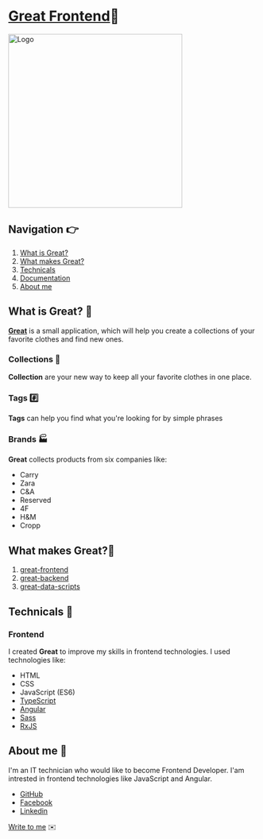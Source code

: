﻿<h1><a href="http://80.211.220.192:80/">Great Frontend</a>👕</h1>
<a href="http://80.211.220.192:80">
	<img src="http://80.211.220.192:80/assets/logo.svg"
	alt="Logo" width="350">
</a>

<h2 id="nav">Navigation 👉</h2>
<ol>
	<li>
		<a href="#what">What is Great?</a>
	</li>
	<li>
		<a href="#make">What makes Great?</a>
	</li>
	<li>
		<a href="#tech">Technicals</a>
	</li>
	<li>
		<a href="#docs">Documentation</a>
	</li>
	<li>
		<a href="#about">About me</a>
	</li>
</ol>

<h2 id="what">What is Great? 🔧</h2>
<p><a href="http://80.211.220.192:80/"><b>Great</b></a> is a small application, which will help you create a collections of your favorite clothes and find new ones. </p>

<h3>Collections 📃</h3>
<p><b>Collection</b> are your new way to keep all your favorite clothes in one place.</p>

<h3>Tags #️⃣</h3>
<p><b>Tags</b> can help you find what you're looking for by simple phrases</p>
<h3>Brands 🏭</h3>
<p>
<b>Great</b> collects products from six companies like: 
<ul>
	<li>Carry</li>
	<li>Zara</li>
	<li>C&A</li>
	<li>Reserved</li>
	<li>4F</li>
	<li>H&M</li>
	<li>Cropp</li>
</ul>
</p>


<h2 id="make">What makes Great?🔧</h2>
<p>
<ol>
	<li>
		<a href="https://github.com/gladki24/great-frontend">great-frontend</a>
	</li>
	<li>
		<a href="https://github.com/gladki24/great-backend">great-backend</a>
	</li>
	<li>
		<a href="https://github.com/gladki24/great-data-scripts">great-data-scripts</a>
	</li>
</ol>
</p>

<h2 id="tech">Technicals 🔬</h2>
<h3>Frontend</h3>
<p>
	I created <b>Great</b> to improve my skills in frontend technologies.
	I used technologies like: 
	<ul>
		<li>HTML</li>
		<li>CSS</li>
		<li>JavaScript (ES6)</li>
		<li><a href="https://www.typescriptlang.org/">TypeScript</a></li>
		<li><a href="http://angular.io/">Angular</a></li>
		<li><a href="https://sass-lang.com/">Sass</a></li>
		<li><a href="https://rxjs-dev.firebaseapp.com/">RxJS</a></li>
	</ul>
</p>

<h2 id="about">About me 👦</h2>
<p>I'm an IT technician who would like to become Frontend Developer. I'am intrested in frontend technologies like JavaScript and Angular.</p>
<ul>
	<li>
		<a href="https://github.com/gladki24">GitHub</a>
	</li>
	<li>
		<a href="https://www.facebook.com/seweryngla">Facebook</a>
	</li>
	<li>
	<a href="https://www.linkedin.com/in/seweryn-g%C5%82adysz-b00979160/">Linkedin</a>
	</li>
</ul>
<a href="mailto:seweryngla@hotmail.com">Write to me</a> ✉️ 

